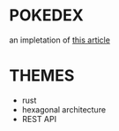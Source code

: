 # POKEDEX
an impletation of [this article](https://alexis-lozano.com/hexagonal-architecture-in-rust-1/)

# THEMES
 * rust
 * hexagonal architecture
 * REST API

